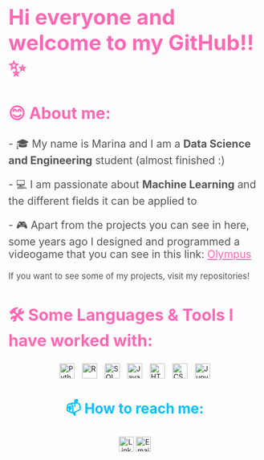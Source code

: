 <!-- Header Section -->
<div>
  <h1 style="font-size: 3em; color: #ff69b4;">Hi everyone and welcome to my GitHub!!✨</h1>
  
  <h2 style="font-size: 2.3em; color: #ff69b4;">😊 About me:</h2>
  
  <p style="font-size: 1.5em; color: #555;">
    - 🎓 My name is Marina and I am a <strong>Data Science and Engineering</strong> student (almost finished :)</p>
  <p style="font-size: 1.5em; color: #555;">
    - 💻 I am passionate about <strong>Machine Learning</strong> and the different fields it can be applied to
  </p>
  <p style="font-size: 1.5em; color: #555;">
    - 🎮 Apart from the projects you can see in here, some years ago I designed and programmed a videogame that you can see in this link: <a href="https://chikara-maalma.itch.io/olympus" target="_blank" style="color: #ff69b4;">Olympus</a>
  </p>
  
  <p style="font-size: 1.2em; color: #555;">
    If you want to see some of my projects, visit my repositories!
  </p>
</div>

<!-- Languages Section -->
<h2 style="font-size: 2.3em; color: #ff69b4;">🛠️ Some Languages & Tools I have worked with:</h2>

<div style="display: flex; justify-content: center; flex-wrap: wrap; gap: 15px;">
  <a href="https://www.python.org/" target="_blank" style="text-decoration: none;">
    <img src="https://img.shields.io/badge/Python-3776AB?style=flat&logo=python&logoColor=white" alt="Python" style="height: 30px;">
  </a>
  <a href="https://www.r-project.org/" target="_blank" style="text-decoration: none;">
    <img src="https://img.shields.io/badge/R-276DC3?style=flat&logo=r&logoColor=white" alt="R" style="height: 30px;">
  </a>
  <a href="https://www.postgresql.org/" target="_blank" style="text-decoration: none;">
    <img src="https://img.shields.io/badge/SQL-4479A1?style=flat&logo=postgresql&logoColor=white" alt="SQL" style="height: 30px;">
  </a>
  <a href="https://www.javascript.com/" target="_blank" style="text-decoration: none;">
    <img src="https://img.shields.io/badge/JavaScript-F7DF1E?style=flat&logo=javascript&logoColor=black" alt="JavaScript" style="height: 30px;">
  </a>
  <a href="https://developer.mozilla.org/en-US/docs/Web/HTML" target="_blank" style="text-decoration: none;">
    <img src="https://img.shields.io/badge/HTML-E34F26?style=flat&logo=html5&logoColor=white" alt="HTML" style="height: 30px;">
  </a>
  <a href="https://developer.mozilla.org/en-US/docs/Web/CSS" target="_blank" style="text-decoration: none;">
    <img src="https://img.shields.io/badge/CSS-1572B6?style=flat&logo=css3&logoColor=white" alt="CSS" style="height: 30px;">
  </a>
  <a href="https://jupyter.org/" target="_blank" style="text-decoration: none;">
    <img src="https://img.shields.io/badge/Jupyter-F37626?style=flat&logo=jupyter&logoColor=white" alt="Jupyter" style="height: 30px;">
  </a>
</div>

<!-- Contact Information -->
<div align="center">
  <h3 style="font-size: 2em; color: #00bfff;">📫 How to reach me:</h3>
  <p>
    <a href="https://www.linkedin.com/in/marina-g%C3%B3mez-rey-660594231/" target="_blank" style="text-decoration: none;">
      <img src="https://img.shields.io/badge/LinkedIn-0A66C2?style=for-the-badge&logo=linkedin&logoColor=white" alt="LinkedIn" style="height: 30px;">
    </a>
    <a href="mailto:100472836@alumnos.uc3m.es" style="text-decoration: none;">
      <img src="https://img.shields.io/badge/Email-D14836?style=for-the-badge&logo=gmail&logoColor=white" alt="Email" style="height: 30px;">
    </a>
  </p>
</div>






